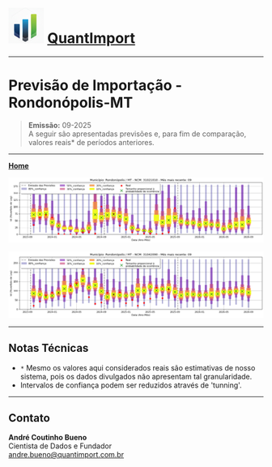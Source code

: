 # <img src="logo.png" alt="Logo QuantImport" width="70"> [QuantImport](https://quantimportbrazil.github.io/Sobre/)

---

# Previsão de Importação - Rondonópolis-MT

> **Emissão:** 09-2025  
> A seguir são apresentadas previsões e, para fim de comparação, valores reais* de períodos anteriores.  

---

**[Home](https://quantimportbrazil.github.io/Sobre/)**  

![Gráfico de Previsão](31021010.png)

![Gráfico de Previsão](31042090.png)

---

## Notas Técnicas
* `*` Mesmo os valores aqui considerados reais são estimativas de nosso sistema, pois os dados divulgados não apresentam tal granularidade.  
* Intervalos de confiança podem ser reduzidos através de 'tunning'.

---

## Contato
**André Coutinho Bueno**  
Cientista de Dados e Fundador  
[andre.bueno@quantimport.com.br](mailto:andre.bueno@quantimport.com.br)
